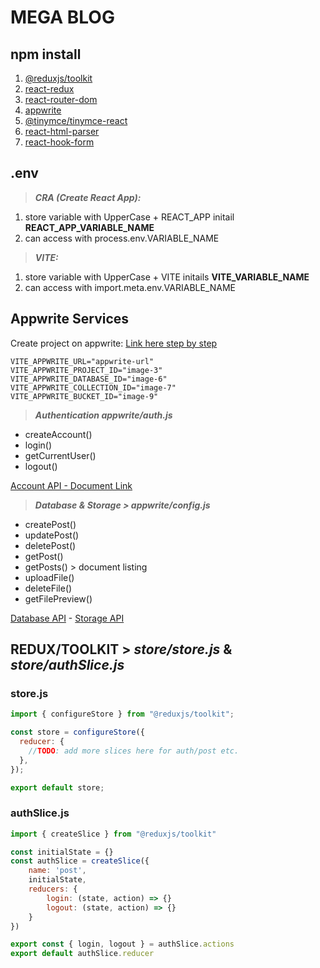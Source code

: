 # MEGA BLOG

## npm install

1. [@reduxjs/toolkit](https://redux-toolkit.js.org)
2. [react-redux](https://react-redux.js.org)
3. [react-router-dom](https://reactrouter.com/en/main)
4. [appwrite](https://appwrite.io)
5. [@tinymce/tinymce-react](https://www.npmjs.com/package/@tinymce/tinymce-react)
6. [react-html-parser](https://www.npmjs.com/package/react-html-parser)
7. [react-hook-form](https://react-hook-form.com)

## .env

> **_CRA (Create React App):_**

1. store variable with UpperCase + REACT_APP initail **REACT_APP_VARIABLE_NAME**
2. can access with process.env.VARIABLE_NAME

> **_VITE:_**

1. store variable with UpperCase + VITE initails **VITE_VARIABLE_NAME**
2. can access with import.meta.env.VARIABLE_NAME

## Appwrite Services

Create project on appwrite: [Link here step by step](https://drive.google.com/drive/folders/1i3zd4R9kPLB1zYA7m4yIBFAaMTS2Ls42?usp=drive_link)

```
VITE_APPWRITE_URL="appwrite-url"
VITE_APPWRITE_PROJECT_ID="image-3"
VITE_APPWRITE_DATABASE_ID="image-6"
VITE_APPWRITE_COLLECTION_ID="image-7"
VITE_APPWRITE_BUCKET_ID="image-9"
```

> **_Authentication appwrite/auth.js_**

- createAccount()
- login()
- getCurrentUser()
- logout()

[Account API - Document Link](https://appwrite.io/docs/references/cloud/client-web/account)

> **_Database & Storage > appwrite/config.js_**

- createPost()
- updatePost()
- deletePost()
- getPost()
- getPosts() > document listing
- uploadFile()
- deleteFile()
- getFilePreview()

[Database API](https://appwrite.io/docs/references/cloud/client-web/databases) -
[Storage API](https://appwrite.io/docs/references/cloud/client-web/storage)

## REDUX/TOOLKIT > **_store/store.js_** & **_store/authSlice.js_**

### store.js

```javascript
import { configureStore } from "@reduxjs/toolkit";

const store = configureStore({
  reducer: {
    //TODO: add more slices here for auth/post etc.
  },
});

export default store;
```

### authSlice.js

```javascript
import { createSlice } from "@reduxjs/toolkit"

const initialState = {}
const authSlice = createSlice({
    name: 'post',
    initialState,
    reducers: {
        login: (state, action) => {}
        logout: (state, action) => {}
    }
})

export const { login, logout } = authSlice.actions
export default authSlice.reducer
```
